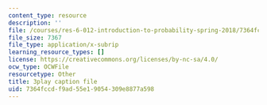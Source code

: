 ```yaml
---
content_type: resource
description: ''
file: /courses/res-6-012-introduction-to-probability-spring-2018/7364fccdf9ad55e19054309e8877a598_z1lAn4GMaFs.vtt
file_size: 7367
file_type: application/x-subrip
learning_resource_types: []
license: https://creativecommons.org/licenses/by-nc-sa/4.0/
ocw_type: OCWFile
resourcetype: Other
title: 3play caption file
uid: 7364fccd-f9ad-55e1-9054-309e8877a598
---
```

